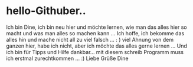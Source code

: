 # hello-Githuber..
Ich bin Dine, ich bin neu hier und möchte lernen, wie man das alles hier so macht und was man alles so machen kann …
Ich hoffe, ich bekomme das alles hin und mache nicht all zu viel falsch … : )
viel Ahnung von dem ganzen hier, habe ich nicht, aber ich möchte das alles gerne lernen ...
Und ich bin für Tipps und Hilfe dankbar...
mit diesem schreib Programm muss ich erstmal zurechtkommen … :)
Liebe Grüße
  Dine
